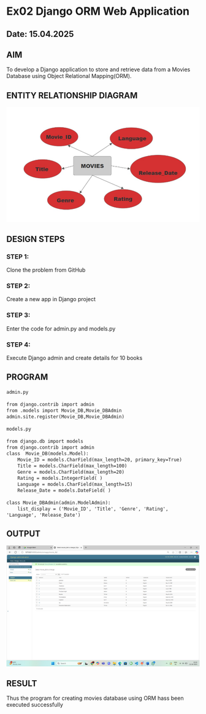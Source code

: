 # Ex02 Django ORM Web Application
## Date: 15.04.2025

## AIM
To develop a Django application to store and retrieve data from a Movies Database using Object Relational Mapping(ORM).

## ENTITY RELATIONSHIP DIAGRAM
![alt text](<screen shot 2025-04-15 at 22.48.16_84353f11.jpg>)


## DESIGN STEPS

### STEP 1:
Clone the problem from GitHub

### STEP 2:
Create a new app in Django project

### STEP 3:
Enter the code for admin.py and models.py

### STEP 4:
Execute Django admin and create details for 10 books

## PROGRAM
```
admin.py

from django.contrib import admin 
from .models import Movie_DB,Movie_DBAdmin 
admin.site.register(Movie_DB,Movie_DBAdmin)

models.py

from django.db import models 
from django.contrib import admin 
class  Movie_DB(models.Model): 
    Movie_ID = models.CharField(max_length=20, primary_key=True) 
    Title = models.CharField(max_length=100) 
    Genre = models.CharField(max_length=20) 
    Rating = models.IntegerField( ) 
    Language = models.CharField(max_length=15) 
    Release_Date = models.DateField( ) 

class Movie_DBAdmin(admin.ModelAdmin): 
    list_display = ('Movie_ID', 'Title', 'Genre', 'Rating', 'Language', 'Release_Date') 
```

## OUTPUT
![alt text](<Screenshot 2025-04-15 222618.png>)

## RESULT
Thus the program for creating movies database using ORM hass been executed successfully
